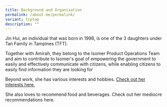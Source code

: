 ```yaml
---
title: Background and Organisation
permalink: /about-me/permalink/
variant: tiptap
description: ""
---
```

<p>Jin Hui, an individual that was born in 1998, is one of the 3 daughters
under Tan Family in Tampines (TFT).</p>
<p>Together with Amirah, they belong to the Isomer Product Operations Team
and aim to contribute to Isomer's goal of empowering the government to
easily and effectively communicate with citizens, while enabling citizens
to easily find information they are looking for</p>
<p>Beyond work, she has various interests and hobbies. <a href="" rel="noopener noreferrer nofollow" target="_blank">Check out her interests here.</a>
</p>
<p>She also loves to recommend food and beverages. Check out her mediocre
recommendations here.</p>
<p></p>
<p></p>
<p></p>